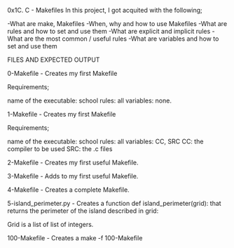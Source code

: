 0x1C. C - Makefiles
In this project, I got acquited with the following;

-What are make, Makefiles -When, why and how to use Makefiles -What are rules and how to set and use them -What are explicit and implicit rules -What are the most common / useful rules -What are variables and how to set and use them

FILES AND EXPECTED OUTPUT

0-Makefile - Creates my first Makefile

Requirements;

name of the executable: school rules: all variables: none.

1-Makefile - Creates my first Makefile

Requirements;

name of the executable: school rules: all variables: CC, SRC CC: the compiler to be used SRC: the .c files

2-Makefile - Creates my first useful Makefile.

3-Makefile - Adds to my first useful Makefile.

4-Makefile - Creates a complete Makefile.

5-island_perimeter.py - Creates a function def island_perimeter(grid): that returns the perimeter of the island described in grid:

Grid is a list of list of integers.

100-Makefile - Creates a make -f 100-Makefile

